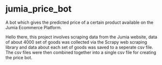 # jumia_price_bot
A bot which gives the predicted price of a certain product available on the Jumia Ecommerce Platform.

Hello there, this project involves scraping data from the Jumia website, data of about 4000 set of goods was collected via the Scrapy web scraping library and data about 
each set of goods was saved to a seperate csv file. The csv files were then combined together into a single csv file for creating the price bot.


